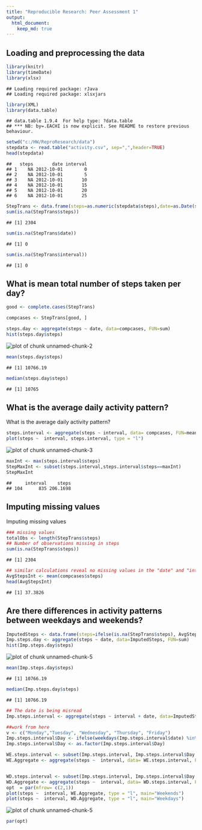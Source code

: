 ```yaml
---
title: "Reproducible Research: Peer Assessment 1"
output: 
  html_document:
    keep_md: true
---
```



## Loading and preprocessing the data

```r
library(knitr)
library(timeDate)
library(xlsx)
```

```
## Loading required package: rJava
## Loading required package: xlsxjars
```

```r
library(XML)
library(data.table)
```

```
## data.table 1.9.4  For help type: ?data.table
## *** NB: by=.EACHI is now explicit. See README to restore previous behaviour.
```

```r
setwd("c:/HW/ReproResearch/data")
stepdata <- read.table("activity.csv", sep=",",header=TRUE)
head(stepdata)
```

```
##   steps       date interval
## 1    NA 2012-10-01        0
## 2    NA 2012-10-01        5
## 3    NA 2012-10-01       10
## 4    NA 2012-10-01       15
## 5    NA 2012-10-01       20
## 6    NA 2012-10-01       25
```

```r
StepTrans <- data.frame(steps=as.numeric(stepdata$steps),date=as.Date(stepdata$date), interval=stepdata$interval)
sum(is.na(StepTrans$steps))
```

```
## [1] 2304
```

```r
sum(is.na(StepTrans$date))
```

```
## [1] 0
```

```r
sum(is.na(StepTrans$interval))
```

```
## [1] 0
```


## What is mean total number of steps taken per day?



```r
good <- complete.cases(StepTrans)

compcases <- StepTrans[good, ]

steps.day <- aggregate(steps ~ date, data=compcases, FUN=sum)
hist(steps.day$steps)
```

![plot of chunk unnamed-chunk-2](figure/unnamed-chunk-2-1.png) 

```r
mean(steps.day$steps)
```

```
## [1] 10766.19
```

```r
median(steps.day$steps)
```

```
## [1] 10765
```



## What is the average daily activity pattern?

What is the average daily activity pattern?

```r
steps.interval <- aggregate(steps ~ interval, data= compcases, FUN=mean)
plot(steps ~  interval, steps.interval, type = "l")
```

![plot of chunk unnamed-chunk-3](figure/unnamed-chunk-3-1.png) 

```r
maxInt <- max(steps.interval$steps)
StepMaxInt <- subset(steps.interval,steps.interval$steps==maxInt)
StepMaxInt 
```

```
##     interval    steps
## 104      835 206.1698
```



## Imputing missing values

Imputing missing values

```r
### missing values
totalObs <- length(StepTrans$steps) 
## Number of observations missing in steps
sum(is.na(StepTrans$steps))
```

```
## [1] 2304
```

```r
## similar calculations reveal no missing values in the "date" and "interval" columns
AvgStepsInt <- mean(compcases$steps)
head(AvgStepsInt)
```

```
## [1] 37.3826
```


## Are there differences in activity patterns between weekdays and weekends?

```r
ImputedSteps <- data.frame(steps=ifelse(is.na(StepTrans$steps), AvgStepsInt, StepTrans$steps),date=StepTrans$date, interval=StepTrans$interval)
Imp.steps.day <- aggregate(steps ~ date, data=ImputedSteps, FUN=sum)
hist(Imp.steps.day$steps)
```

![plot of chunk unnamed-chunk-5](figure/unnamed-chunk-5-1.png) 

```r
mean(Imp.steps.day$steps)
```

```
## [1] 10766.19
```

```r
median(Imp.steps.day$steps)
```

```
## [1] 10766.19
```

```r
## The date is being misread
Imp.steps.interval <- aggregate(steps ~ interval + date, data=ImputedSteps, FUN=sum)

##work from here
v <- c("Monday","Tuesday", "Wednesday", "Thursday", "Friday")
Imp.steps.interval$Day <- ifelse(weekdays(Imp.steps.interval$date) %in% v,  "Weekday", "Weekend")
Imp.steps.interval$Day <- as.factor(Imp.steps.interval$Day)

WE.steps.interval <- subset(Imp.steps.interval, Imp.steps.interval$Day =="Weekend")
WE.Aggregate <- aggregate(steps ~  interval, data= WE.steps.interval, FUN=mean)


WD.steps.interval <- subset(Imp.steps.interval, Imp.steps.interval$Day =="Weekday")
WD.Aggregate <- aggregate(steps ~  interval, data= WD.steps.interval, FUN=mean)
opt  = par(mfrow= c(2,1))
plot(steps ~  interval, WE.Aggregate, type = "l", main="Weekends")
plot(steps ~  interval, WD.Aggregate, type = "l", main="Weekdays")
```

![plot of chunk unnamed-chunk-5](figure/unnamed-chunk-5-2.png) 

```r
par(opt)
```
